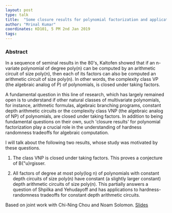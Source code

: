 ```yaml
---
layout: post
type: talk
title:  "Some closure results for polynomial factorization and applications "
author: "Mrinal Kumar"
coordinates: KD101, 5 PM 2nd Jan 2019
tags: 
---
```

### Abstract

In a sequence of seminal results in the 80's, Kaltofen showed that if an n-variate polynomial of degree poly(n) can be computed by an arithmetic circuit of size poly(n), then each of its factors can also be computed an arithmetic circuit of size poly(n). In other words, the complexity class VP (the algebraic analog of P) of polynomials, is closed under taking factors.

A fundamental question in this line of research, which has largely remained open is to understand if other natural classes of multivariate polynomials, for instance, arithmetic formulas, algebraic branching programs, constant depth arithmetic circuits or the complexity class VNP (the algebraic analog of NP) of polynomials, are closed under taking factors. In addition to being fundamental questions on their own, such 'closure results' for polynomial factorization play a crucial role in the understanding of hardness randomness tradeoffs for algebraic computation.

I will talk about the following two results, whose study was motivated by these questions.

1. The class VNP is closed under taking factors. This proves a conjecture of B{\"u}rgisser.

2. All factors of degree at most poly(log n) of polynomials with constant depth circuits of size poly(n) have constant (a slightly larger constant) depth arithmetic circuits of size poly(n). This partially answers a question of Shpilka and Yehudayoff and has applications to hardness-randomness tradeoffs for constant depth arithmetic circuits.

Based on joint work with Chi-Ning Chou and Noam Solomon. [Slides](/assests/resource/polyfactorization-3.pdf)
